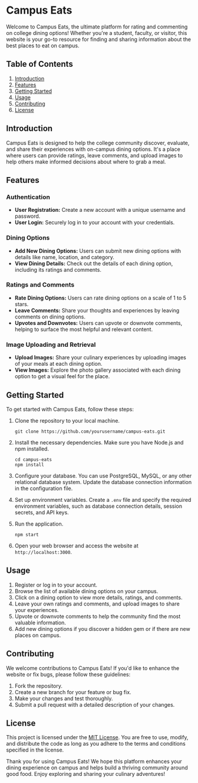 # Campus Eats

Welcome to Campus Eats, the ultimate platform for rating and commenting on college dining options! Whether you're a student, faculty, or visitor, this website is your go-to resource for finding and sharing information about the best places to eat on campus.

## Table of Contents

1. [Introduction](#introduction)
2. [Features](#features)
3. [Getting Started](#getting-started)
4. [Usage](#usage)
5. [Contributing](#contributing)
6. [License](#license)

## Introduction

Campus Eats is designed to help the college community discover, evaluate, and share their experiences with on-campus dining options. It's a place where users can provide ratings, leave comments, and upload images to help others make informed decisions about where to grab a meal.

## Features

### Authentication

- **User Registration:** Create a new account with a unique username and password.
- **User Login:** Securely log in to your account with your credentials.

### Dining Options

- **Add New Dining Options:** Users can submit new dining options with details like name, location, and category.
- **View Dining Details:** Check out the details of each dining option, including its ratings and comments.

### Ratings and Comments

- **Rate Dining Options:** Users can rate dining options on a scale of 1 to 5 stars.
- **Leave Comments:** Share your thoughts and experiences by leaving comments on dining options.
- **Upvotes and Downvotes:** Users can upvote or downvote comments, helping to surface the most helpful and relevant content.

### Image Uploading and Retrieval

- **Upload Images:** Share your culinary experiences by uploading images of your meals at each dining option.
- **View Images:** Explore the photo gallery associated with each dining option to get a visual feel for the place.

## Getting Started

To get started with Campus Eats, follow these steps:

1. Clone the repository to your local machine.

   ```shell
   git clone https://github.com/yourusername/campus-eats.git
   ```

2. Install the necessary dependencies. Make sure you have Node.js and npm installed.

   ```shell
   cd campus-eats
   npm install
   ```

3. Configure your database. You can use PostgreSQL, MySQL, or any other relational database system. Update the database connection information in the configuration file.

4. Set up environment variables. Create a `.env` file and specify the required environment variables, such as database connection details, session secrets, and API keys.

5. Run the application.

   ```shell
   npm start
   ```

6. Open your web browser and access the website at `http://localhost:3000`.

## Usage

1. Register or log in to your account.
2. Browse the list of available dining options on your campus.
3. Click on a dining option to view more details, ratings, and comments.
4. Leave your own ratings and comments, and upload images to share your experiences.
5. Upvote or downvote comments to help the community find the most valuable information.
6. Add new dining options if you discover a hidden gem or if there are new places on campus.

## Contributing

We welcome contributions to Campus Eats! If you'd like to enhance the website or fix bugs, please follow these guidelines:

1. Fork the repository.
2. Create a new branch for your feature or bug fix.
3. Make your changes and test thoroughly.
4. Submit a pull request with a detailed description of your changes.

## License

This project is licensed under the [MIT License](LICENSE). You are free to use, modify, and distribute the code as long as you adhere to the terms and conditions specified in the license.

Thank you for using Campus Eats! We hope this platform enhances your dining experience on campus and helps build a thriving community around good food. Enjoy exploring and sharing your culinary adventures!
